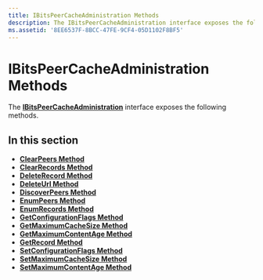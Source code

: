 ```yaml
---
title: IBitsPeerCacheAdministration Methods
description: The IBitsPeerCacheAdministration interface exposes the following methods.
ms.assetid: '8EE6537F-8BCC-47FE-9CF4-05D1102F8BF5'
---
```


# IBitsPeerCacheAdministration Methods

The [**IBitsPeerCacheAdministration**](ibitspeercacheadministration.md) interface exposes the following methods.

## In this section

-   [**ClearPeers Method**](ibitspeercacheadministration-clearpeers.md)
-   [**ClearRecords Method**](ibitspeercacheadministration-clearrecords.md)
-   [**DeleteRecord Method**](ibitspeercacheadministration-deleterecord.md)
-   [**DeleteUrl Method**](ibitspeercacheadministration-deleteurl.md)
-   [**DiscoverPeers Method**](ibitspeercacheadministration-discoverpeers.md)
-   [**EnumPeers Method**](ibitspeercacheadministration-enumpeers.md)
-   [**EnumRecords Method**](ibitspeercacheadministration-enumrecords.md)
-   [**GetConfigurationFlags Method**](ibitspeercacheadministration-getconfigurationflags.md)
-   [**GetMaximumCacheSize Method**](ibitspeercacheadministration-getmaximumcachesize.md)
-   [**GetMaximumContentAge Method**](ibitspeercacheadministration-getmaximumcontentage.md)
-   [**GetRecord Method**](ibitspeercacheadministration-getrecord.md)
-   [**SetConfigurationFlags Method**](ibitspeercacheadministration-setconfigurationflags.md)
-   [**SetMaximumCacheSize Method**](ibitspeercacheadministration-setmaximumcachesize.md)
-   [**SetMaximumContentAge Method**](ibitspeercacheadministration-setmaximumcontentage.md)

 

 




